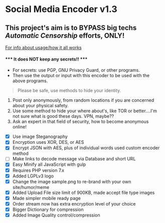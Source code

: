 # Social Media Encoder v1.3

## This project's aim is to BYPASS big techs *Automatic* _Censorship_ efforts, ONLY!

[For info about usage/how it all works](VERSION.txt)

#### *** It does NOT keep any secrets!! *** 
- For secrets: use PGP, GNU Privacy Guard, or other programs.
- Then use the output or input with this encoder to be used with the above programs. 

> Please be safe, use methods to hide your identity. 

1. Post only anonymously, from random locations if you are concerned about your 
physical safety.
2. Use some method to hide your where about's, like TOR or better....I'm not sure 
what is good these days. VPN, maybe?? 
3. Ask an expert in that field of security, how to become anonymous online!

- [x] Use image Steganography
- [x] Encryption uses XOR, DES, or AES
- [x] Encrypt JSON with AES, plus of individual words used custom encoder method
- [ ] Make links to decode message via Database and short URL
- [x] Easy Minify all JavaScript with gulp
- [x] Requires PHP version 7.x
- [x] Added LGPLv3 logo
- [x] Change the image sample.png to re-brand with your own site/humor/meme
- [x] Added Upload File size limit of 900KB, made accept file type images
- [x] Made simpler mobile ready page
- [x] Order stream now has extra encryption level of your choice
- [x] Bigger Dictionary for compression
- [x] Added Image Quality control/compression